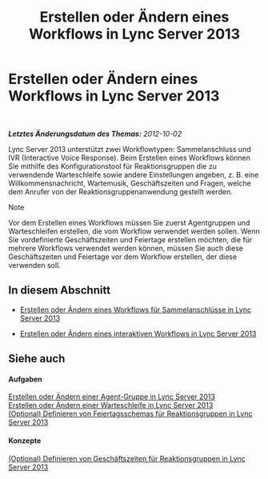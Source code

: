 ﻿---
title: Erstellen oder Ändern eines Workflows in Lync Server 2013
TOCTitle: Erstellen oder Ändern eines Workflows in Lync Server 2013
ms:assetid: 5ac1c0f3-e82f-40ca-b972-91950e38c05b
ms:mtpsurl: https://technet.microsoft.com/de-de/library/Gg520997(v=OCS.15)
ms:contentKeyID: 49294107
ms.date: 05/19/2016
mtps_version: v=OCS.15
ms.translationtype: HT
---

# Erstellen oder Ändern eines Workflows in Lync Server 2013

 

_**Letztes Änderungsdatum des Themas:** 2012-10-02_

Lync Server 2013 unterstützt zwei Workflowtypen: Sammelanschluss und IVR (Interactive Voice Response). Beim Erstellen eines Workflows können Sie mithilfe des Konfigurationstool für Reaktionsgruppen die zu verwendende Warteschleife sowie andere Einstellungen angeben, z. B. eine Willkommensnachricht, Wartemusik, Geschäftszeiten und Fragen, welche dem Anrufer von der Reaktionsgruppenanwendung gestellt werden.


> [!NOTE]
> Vor dem Erstellen eines Workflows müssen Sie zuerst Agentgruppen und Warteschleifen erstellen, die vom Workflow verwendet werden sollen. Wenn Sie vordefinierte Geschäftszeiten und Feiertage erstellen möchten, die für mehrere Workflows verwendet werden können, müssen Sie auch diese Geschäftszeiten und Feiertage vor dem Workflow erstellen, der diese verwenden soll.



## In diesem Abschnitt

  - [Erstellen oder Ändern eines Workflows für Sammelanschlüsse in Lync Server 2013](lync-server-2013-create-or-modify-a-hunt-group-workflow.md)

  - [Erstellen oder Ändern eines interaktiven Workflows in Lync Server 2013](lync-server-2013-create-or-modify-an-interactive-workflow.md)

## Siehe auch

#### Aufgaben

[Erstellen oder Ändern einer Agent-Gruppe in Lync Server 2013](lync-server-2013-create-or-modify-an-agent-group.md)  
[Erstellen oder Ändern einer Warteschleife in Lync Server 2013](lync-server-2013-create-or-modify-a-queue.md)  
[(Optional) Definieren von Feiertagsschemas für Reaktionsgruppen in Lync Server 2013](lync-server-2013-optional-define-response-group-holiday-sets.md)  

#### Konzepte

[(Optional) Definieren von Geschäftszeiten für Reaktionsgruppen in Lync Server 2013](lync-server-2013-optional-define-response-group-business-hours.md)

